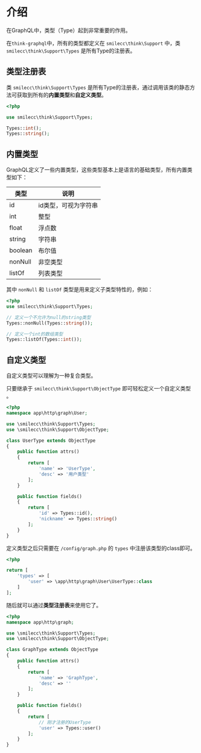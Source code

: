 # 介绍

在GraphQL中，类型（Type）起到非常重要的作用。

在`think-graphql`中，所有的类型都定义在 `smilecc\think\Support` 中，类 `smilecc\think\Support\Types` 是所有Type的注册表。

## 类型注册表

类 `smilecc\think\Support\Types` 是所有Type的注册表，通过调用该类的静态方法可获取到所有的**内置类型**和**自定义类型**。

```php
<?php

use smilecc\think\Support\Types;

Types::int();
Types::string();

```

## 内置类型

GraphQL定义了一些内置类型，这些类型基本上是语言的基础类型，所有内置类型如下：

类型 | 说明
--- | ---
id | id类型，可视为字符串
int | 整型
float | 浮点数
string | 字符串
boolean | 布尔值
nonNull | 非空类型
listOf | 列表类型

其中 `nonNull` 和 `listOf` 类型是用来定义子类型特性的，例如：
```php
<?php
use smilecc\think\Support\Types;

// 定义一个不允许为null的string类型
Types::nonNull(Types::string());

// 定义一个int的数组类型
Types::listOf(Types::int());
```

## 自定义类型

自定义类型可以理解为一种复合类型。

只要继承于 `smilecc\think\Support\ObjectType` 即可轻松定义一个自定义类型 。

```php
<?php
namespace app\http\graph\User;

use \smilecc\think\Support\Types;
use \smilecc\think\Support\ObjectType;

class UserType extends ObjectType
{
    public function attrs()
    {
        return [
            'name' => 'UserType',
            'desc' => '用户类型'
        ];
    }

    public function fields()
    {
        return [
            'id' => Types::id(),
            'nickname' => Types::string()
        ];
    }
}
```

定义类型之后只需要在 `/config/graph.php` 的 `types` 中注册该类型的class即可。

```php
<?php

return [
    'types' => [
        'user' => \app\http\graph\User\UserType::class
    ]
];
```

随后就可以通过**类型注册表**来使用它了。

```php
<?php
namespace app\http\graph;

use \smilecc\think\Support\Types;
use \smilecc\think\Support\ObjectType;

class GraphType extends ObjectType
{
    public function attrs()
    {
        return [
            'name' => 'GraphType',
            'desc' => ''
        ];
    }

    public function fields()
    {
        return [
            // 刚才注册的UserType
            'user' => Types::user()
        ];
    }
}
```
